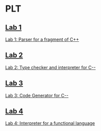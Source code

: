 # PLT

## [Lab 1](lab1)
[Lab 1: Parser for a fragment of C++](http://www.cse.chalmers.se/edu/course/DAT151/laborations/lab1/index.html)

## [Lab 2](lab2)
[Lab 2: Type checker and interpreter for C--](http://www.cse.chalmers.se/edu/course/DAT151/laborations/lab2/index.html)

## [Lab 3](lab3)
[Lab 3: Code Generator for C--](http://www.cse.chalmers.se/edu/course/DAT151/laborations/lab3/index.html)

## [Lab 4](lab4)
[Lab 4: Interpreter for a functional language](http://www.cse.chalmers.se/edu/course/DAT151/laborations/lab4/index.html)

